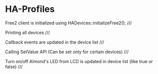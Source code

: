 # HA-Profiles

Free2 client is initialized using HADevices::initializeFree2();  /// 

Printing all devices                                             ///

Callback events are updated in the device list                   ///

Calling SetValue API (Can be set only for certain devices)       ///

Turn on/off Almond's LED from LCD is updated in device list (like true or false)  ///
